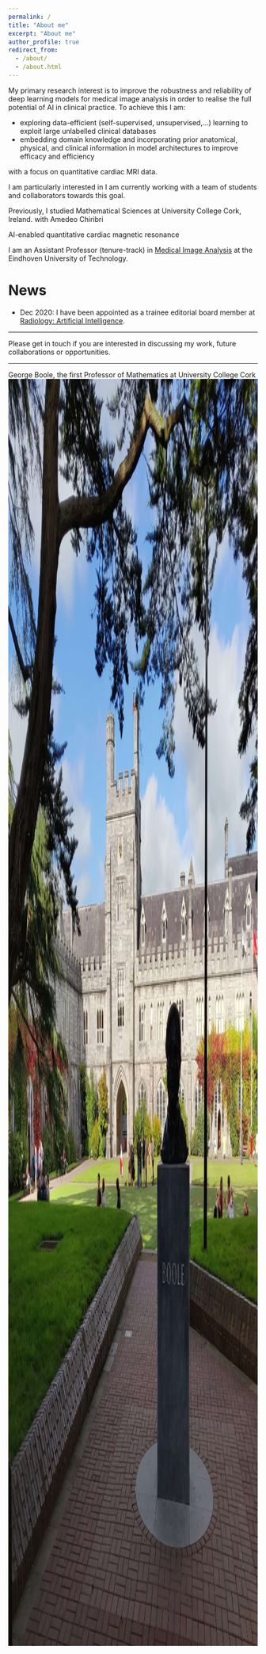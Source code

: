 ```yaml
---
permalink: /
title: "About me"
excerpt: "About me"
author_profile: true
redirect_from: 
  - /about/
  - /about.html
---
```


My primary research interest is to improve the robustness and reliability of deep learning models for medical image analysis in order to realise the full potential of AI in clinical practice. To achieve this I am:
  - exploring data-efficient (self-supervised, unsupervised,...) learning to exploit large unlabelled clinical databases
  - embedding domain knowledge and incorporating prior anatomical, physical, and clinical information in model architectures to improve efficacy and efficiency



 with a focus on quantitative cardiac MRI data.

I am particularly interested in 
I am currently working with a team of students and collaborators towards this goal.

Previously, I studied Mathematical Sciences at University College Cork, Ireland.
with Amedeo Chiribri

AI-enabled quantitative cardiac magnetic resonance

I am an Assistant Professor (tenure-track) in <a href="https://tue-image.nl/">Medical Image Analysis</a> at the Eindhoven University of Technology.

News
======
* Dec 2020: I have been appointed as a trainee editorial board member at <a href="https://pubs.rsna.org/page/ai/teb">Radiology: Artificial Intelligence</a>.


------
Please get in touch if you are interested in discussing my work, future collaborations or opportunities.

------

George Boole, the first Professor of Mathematics at University College Cork
<img src='/images/Boole.jpg'
     width="2726" 
     height="2558">